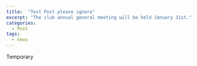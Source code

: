 ```yaml
---
title:  "Test Post please ignore"
excerpt: "The club annual general meeting will be held January 31st."
categories:
  - Post
tags:
  - news
---
```


Temporary
